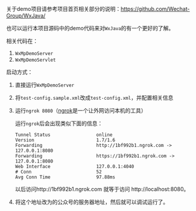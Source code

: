 关于demo项目请参考项目首页相关部分的说明：https://github.com/Wechat-Group/WxJava/

也可以运行本项目源码中的demo代码来对`WxJava`的有一个更好的了解。

相关代码在：

1. ``WxMpDemoServer``
2. ``WxMpDemoServlet``

启动方式：

1. 直接运行``WxMpDemoServer``
1. 将``test-config.sample.xml``改成``test-config.xml``，并配置相关信息
1. 运行``ngrok 8080``（[ngrok](https://ngrok.com/)是一个让外网访问本机的工具）

    运行``ngrok``后会出现类似下面的信息：
    ```
    Tunnel Status                 online
    Version                       1.7/1.6
    Forwarding                    http://1bf992b1.ngrok.com -> 127.0.0.1:8080
    Forwarding                    https://1bf992b1.ngrok.com -> 127.0.0.1:8080
    Web Interface                 127.0.0.1:4040
    # Conn                        52
    Avg Conn Time                 97.88ms
    ```

    以后访问http://1bf992b1.ngrok.com 就等于访问 http://localhost:8080。
1. 将这个地址改为的公众号的服务器地址，然后就可以调试运行了。
